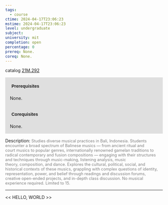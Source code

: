 ```yaml
---
tags:
  - course
ctime: 2024-04-17T23:06:23
mstime: 2024-04-17T23:06:23
level: undergraduate
subject: 
university: mit
completion: open
percentage: 0
prereq: None.
coreq: None.
---
```


catalog [21M.292](http://student.mit.edu/catalog/m21Ma.html#21M.292)

<span style="display: block; padding: 15px; background-color: rgb(100, 100, 100, 0.2);"><font id="m_prereq2524_0" style="display: block; font-family: Arial, sans-serif; font-weight: bold; padding: 5px">Prerequisites</font><br><span id="prereq2524_0">None.</span></span>
<span style="display: block; padding: 15px; background-color: rgb(100, 100, 100, 0.2);"><font id="m_coreq2524_0" style="display: block; font-family: Arial, sans-serif; font-weight: bold; padding: 5px">Corequisites</font><br><span id="coreq2524_0">None.</span></span>

<font style="">Description:</font>
<font style="color: grey; font-size: 0.8rem;">Studies diverse musical practices in Bali, Indonesia. Students encounter a broad spectrum of Balinese musics — from ancient ritual and court musics to popular genres, internationally renowned gamelan traditions to radical contemporary and fusion compositions — engaging with their structures and techniques through music-making, listening analysis, music theory, composition, and dance. Explores the cultural, political, social, and historical contexts of these musics, grappling with complex questions of identity, representation, power, and belief through readings and discussion forums, creative open-ended projects, and in-depth class discussion. No musical experience required. Limited to 15.</font>



---

<< HELLO, WORLD >>
